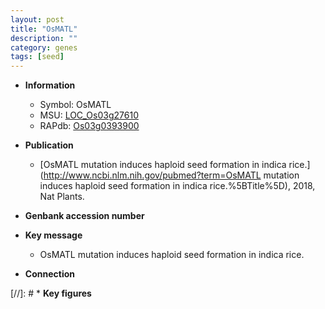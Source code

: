 ```yaml
---
layout: post
title: "OsMATL"
description: ""
category: genes
tags: [seed]
---
```


* **Information**  
    + Symbol: OsMATL  
    + MSU: [LOC_Os03g27610](http://rice.uga.edu/cgi-bin/ORF_infopage.cgi?orf=LOC_Os03g27610)  
    + RAPdb: [Os03g0393900](https://rapdb.dna.affrc.go.jp/locus/?name=Os03g0393900)  

* **Publication**  
    + [OsMATL mutation induces haploid seed formation in indica rice.](http://www.ncbi.nlm.nih.gov/pubmed?term=OsMATL mutation induces haploid seed formation in indica rice.%5BTitle%5D), 2018, Nat Plants.

* **Genbank accession number**  

* **Key message**  
    + OsMATL mutation induces haploid seed formation in indica rice.

* **Connection**  

[//]: # * **Key figures**  


